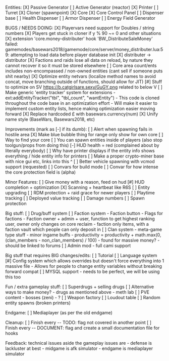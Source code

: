 Entities:
	[X] Passive Generator
	[ ] Active Generator (reactor)
	[X] Printer
	[ ] Turret
	[X] Cloner (spawnpoint)
	[X] Core
	[X] Core Control Panel
	[ ] Dispenser base
		[ ] Health Dispenser
		[ ] Armor Dispenser
	[ ] Energy Field Generator

BUGS / NEEDS DOING:
	[X] Playervars need support for Doubles / string numbers
	[X] Players get stuck in cloner if y % 90 ~= 0 and other situations
	[X] extension 'core.money-distributer' hook 'BW_DistributeSaleMoney' failed: gamemodes/basewars2018/gamemode/core/server/money_distributer.lua:59: attempting to load data before player database init
	[X] distributer -> distributor
	[X] Factions and raids lose all data on reload, by nature they cannot recover it so it must be stored elsewhere
	[ ] Core area count/ents includes non-encompassed / non-owned entities (cant sell if someone puts shit nearby)
	[X] Optimize entity netvars (localize method names to avoid concat, move branching outside of functions, should allow for JIT)
	[#] Stuff to optimize on SV https://b.catgirlsare.sexy/GuGY.png related to below V
	[ ] Make generic 'entity tracker' system for extensions
		- ext:addEntityTracker("tbl", "tbl_count", "wantEntity")
		- This code is cloned throughout the code base in an optimization effort
		- Will make it easier to implement custom entity lists, hence making optimization easier moving forward
	[X] Replace hardcoded £ with basewars.currency(num)
	[X] Unify name style (BaseWars, Basewars2018, etc)

Improvements (mark as [-] if its dumb):
	[ ] Alert when spawning fails in hostile area
	[X] Make blue bubble thing for range only show for own core
	[ ] Way to find your core
	[ ] You can spawn entities inside of players (also stop toolgun/props from doing this)
	[-] HUD health = red (complained about by literally everybody)
	[ ] Why have printer displays if the entity info shows everything / hide entity info for printers
	[ ] Make a proper crypto-miner base with nice gui etc, links into this ^
	[ ] Better vehicle spawning with vcmod support (requested)
	[ ] Convars for build mode
	[ ] Convar for how intense the core protection field is (alpha)

Minor Features:
	[ ] Give money with a reason, feed on hud
	[#] HUD completion + optimization
	[X] Scanning + heartbeat like R6S
	[ ] Entity upgrading
	[ ] RDM protection + raid grace for newer players
	[ ] Playtime tracking
	[ ] Deployed value tracking
	[ ] Damage numbers
	[ ] Spawn protection

Big stuff:
	[ ] Drug/buff system
	[ ] Faction system
		- Faction button
		- Flags for factions
		- Faction owner + admin + user, function to get highest ranking user, owner only changes on core reclaim
		- faction only items, with a faction vault which people can only deposit in
	[ ] Clan system
		- meta-game type stuff
		- minor ingame buffs
			- productivity = productivity + math.max(0, (clan_members - non_clan_members) / 100)
		- found for massive money?
		- should be linked to forums
	[ ] Admin mod
		- full cami support

Big stuff that requires BIG changes/edits:
	[ ] Tutorial
	[ ] Language system
	[#] Config system which allows overrides but doesn't force everything into 1 massive file
		- Allows for people to change entity variables without breaking forward compat
	[ ] MYSQL support
		- needs to be perfect, we will be using this too

Fun / extra gameplay stuff:
	[ ] Superdrugs + selling drugs
	[ ] Alternative ways to make money?
		- drugs as mentioned above
		- meth lab
	[ ] PVE content
		- bosses (zeni)
		- ?
	[ ] Weapon factory
	[ ] Loudout table
	[ ] Random entity spawns (broken printers)

Endgame:
	[ ] Mediaplayer (as per the old endgame)

Cleanup:
	[ ] Finish every -- TODO: flag not covered in another point
	[ ] Finish every -- DOCUMENT: flag and create a small documentation file for hooks


Feedback:
	technical issues aside
	the gameplay issues are
		- defense is lackluster at best
		- midgame is afk simulator
		- endgame is mediaplayer simulator
